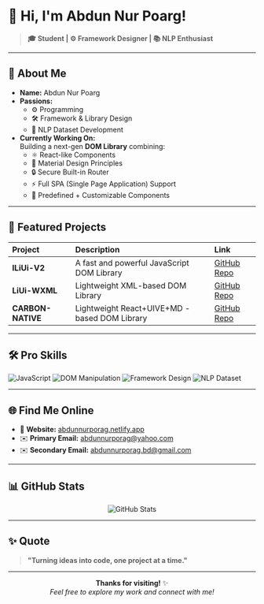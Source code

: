 # 👋 Hi, I'm **Abdun Nur Poarg**!

> **🎓 Student | ⚙️ Framework Designer | 📚 NLP Enthusiast**

---

## 🧠 About Me
- **Name:** Abdun Nur Poarg
- **Passions:**  
  - ⚙️ Programming  
  - 🛠️ Framework & Library Design  
  - 📖 NLP Dataset Development
- **Currently Working On:**  
  Building a next-gen **DOM Library** combining:
  - ⚛️ React-like Components
  - 🎨 Material Design Principles
  - 🔒 Secure Built-in Router
  - ⚡ Full SPA (Single Page Application) Support
  - 🧩 Predefined + Customizable Components

---

## 🚀 Featured Projects

| Project | Description | Link |
|:-------|:------------|:----|
| **lLiUi-V2** | A fast and powerful JavaScript DOM Library | [GitHub Repo](https://github.com/Abdun-Nur-Porag/lLiUi-V2) |
| **LiUi-WXML** | Lightweight XML-based DOM Library | [GitHub Repo](https://github.com/Abdun-Nur-Porag/LiUi-WXML) |
| **CARBON-NATIVE** | Lightweight React+UIVE+MD -based DOM Library | [GitHub Repo](https://github.com/AbdunNur-Porag/Carbon-Native-V1) |


---

## 🛠️ Pro Skills

![JavaScript](https://img.shields.io/badge/-JavaScript-black?style=flat-square&logo=javascript)
![DOM Manipulation](https://img.shields.io/badge/-DOM_Handling-informational?style=flat-square&color=blue)
![Framework Design](https://img.shields.io/badge/-Framework_Design-green?style=flat-square)
![NLP Dataset](https://img.shields.io/badge/-NLP_Dataset_Design-purple?style=flat-square)

---

## 🌐 Find Me Online

- 🔗 **Website:** [abdunnurporag.netlify.app](https://abdunnurporag.netlify.app)
- ✉️ **Primary Email:** [abdunnurporag@yahoo.com](mailto:abdunnurporag@yahoo.com)
- ✉️ **Secondary Email:** [abdunnurporag.bd@gmail.com](mailto:abdunnurporag.bd@gmail.com)

---

## 📊 GitHub Stats

<p align="center">
  <img src="https://github-readme-stats.vercel.app/api?username=Abdun-Nur-Porag&show_icons=true&theme=radical" alt="GitHub Stats" />
</p>

---

## ✨ Quote
> **"Turning ideas into code, one project at a time."**

---

<p align="center">
  <b>Thanks for visiting!</b> ✨<br/>
  <i>Feel free to explore my work and connect with me!</i>
</p>
